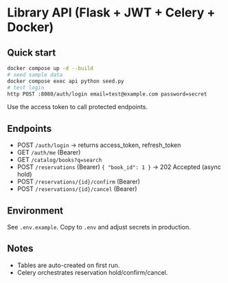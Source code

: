 # Library API (Flask + JWT + Celery + Docker)

## Quick start
```bash
docker compose up -d --build
# seed sample data
docker compose exec api python seed.py
# test login
http POST :8080/auth/login email=test@example.com password=secret
```
Use the access token to call protected endpoints.

## Endpoints
- POST `/auth/login` → returns access_token, refresh_token
- GET `/auth/me` (Bearer)
- GET `/catalog/books?q=search`
- POST `/reservations` (Bearer) `{ "book_id": 1 }` → 202 Accepted (async hold)
- POST `/reservations/{id}/confirm` (Bearer)
- POST `/reservations/{id}/cancel` (Bearer)

## Environment
See `.env.example`. Copy to `.env` and adjust secrets in production.

## Notes
- Tables are auto-created on first run.
- Celery orchestrates reservation hold/confirm/cancel.
